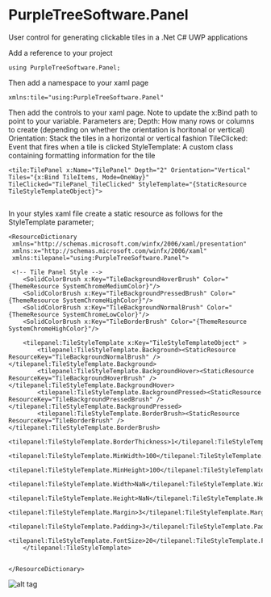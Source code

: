 # PurpleTreeSoftware.Panel

User control for generating clickable tiles in a .Net C# UWP applications


Add a reference to your project
```
using PurpleTreeSoftware.Panel;
```

Then add a namespace to your xaml page
```
xmlns:tile="using:PurpleTreeSoftware.Panel"
```

Then add the controls to your xaml page. Note to update the x:Bind path to point to your variable. 
Parameters are;
Depth: How many rows or columns to create (depending on whether the orientation is horitonal or vertical)
Orientation: Stack the tiles in a horizontal or vertical fashion
TileClicked: Event that fires when a tile is clicked
StyleTemplate: A custom class containing formatting information for the tile
```
<tile:TilePanel x:Name="TilePanel" Depth="2" Orientation="Vertical" Tiles="{x:Bind TileItems, Mode=OneWay}" TileClicked="TilePanel_TileClicked" StyleTemplate="{StaticResource TileStyleTemplateObject}">
                                    
```   


In your styles xaml file create a static resource as follows for the StyleTemplate parameter;
```
<ResourceDictionary
 xmlns="http://schemas.microsoft.com/winfx/2006/xaml/presentation"
 xmlns:x="http://schemas.microsoft.com/winfx/2006/xaml"
 xmlns:tilepanel="using:PurpleTreeSoftware.Panel">    
 
 <!-- Tile Panel Style -->
    <SolidColorBrush x:Key="TileBackgroundHoverBrush" Color="{ThemeResource SystemChromeMediumColor}"/>
    <SolidColorBrush x:Key="TileBackgroundPressedBrush" Color="{ThemeResource SystemChromeHighColor}"/>
    <SolidColorBrush x:Key="TileBackgroundNormalBrush" Color="{ThemeResource SystemChromeLowColor}"/>
    <SolidColorBrush x:Key="TileBorderBrush" Color="{ThemeResource SystemChromeHighColor}"/>
    
    <tilepanel:TileStyleTemplate x:Key="TileStyleTemplateObject" >
        <tilepanel:TileStyleTemplate.Background><StaticResource ResourceKey="TileBackgroundNormalBrush" /></tilepanel:TileStyleTemplate.Background>
        <tilepanel:TileStyleTemplate.BackgroundHover><StaticResource ResourceKey="TileBackgroundHoverBrush" /></tilepanel:TileStyleTemplate.BackgroundHover>
        <tilepanel:TileStyleTemplate.BackgroundPressed><StaticResource ResourceKey="TileBackgroundPressedBrush" /></tilepanel:TileStyleTemplate.BackgroundPressed>
        <tilepanel:TileStyleTemplate.BorderBrush><StaticResource ResourceKey="TileBorderBrush" /></tilepanel:TileStyleTemplate.BorderBrush>
        <tilepanel:TileStyleTemplate.BorderThickness>1</tilepanel:TileStyleTemplate.BorderThickness>
        <tilepanel:TileStyleTemplate.MinWidth>100</tilepanel:TileStyleTemplate.MinWidth>
        <tilepanel:TileStyleTemplate.MinHeight>100</tilepanel:TileStyleTemplate.MinHeight>
        <tilepanel:TileStyleTemplate.Width>NaN</tilepanel:TileStyleTemplate.Width>
        <tilepanel:TileStyleTemplate.Height>NaN</tilepanel:TileStyleTemplate.Height>
        <tilepanel:TileStyleTemplate.Margin>3</tilepanel:TileStyleTemplate.Margin>
        <tilepanel:TileStyleTemplate.Padding>3</tilepanel:TileStyleTemplate.Padding>
        <tilepanel:TileStyleTemplate.FontSize>20</tilepanel:TileStyleTemplate.FontSize>
    </tilepanel:TileStyleTemplate>


</ResourceDictionary>
```


![alt tag](https://cloud.githubusercontent.com/assets/22990721/21796521/80a5d898-d75d-11e6-8f43-40b9b60507e4.png)
